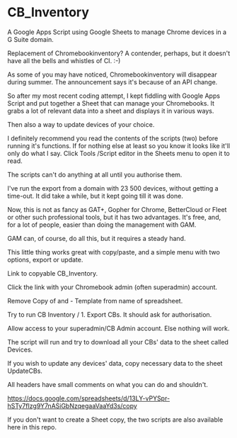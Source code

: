 # CB_Inventory
A Google Apps Script using Google Sheets to manage Chrome devices in a G Suite domain.

Replacement of Chromebookinventory?
A contender, perhaps, but it doesn't have all the bells and whistles of CI. :-)

As some of you may have noticed, Chromebookinventory will disappear during summer. The announcement says it's because of an API change.

So after my most recent coding attempt, I kept fiddling with Google Apps Script and put together a Sheet that can manage your Chromebooks. It grabs a lot of relevant data into a sheet and displays it in various ways.

Then also a way to update devices of your choice.

I definitely recommend you read the contents of the scripts (two) before running it's functions. If for nothing else at least so you know it looks like it'll only do what I say. Click Tools /Script editor in the Sheets menu to open it to read.

The scripts can't do anything at all until you authorise them.

I've run the export from a domain with 23 500 devices, without getting a time-out. It did take a while, but it kept going till it was done.

Now, this is not as fancy as GAT+, Gopher for Chrome, BetterCloud or Fleet or other such professional tools, but it has two advantages. It's free, and, for a lot of people, easier than doing the management with GAM.

GAM can, of course, do all this, but it requires a steady hand.

This little thing works great with copy/paste, and a simple menu with two options, export or update.

Link to copyable CB_Inventory.

Click the link with your Chromebook admin (often superadmin) account.

Remove Copy of and  - Template from name of spreadsheet.

Try to run CB Inventory / 1. Export CBs. It should ask for authorisation.

Allow access to your superadmin/CB Admin account. Else nothing will work.

The script will run and try to download all your CBs' data to the sheet called Devices.

If you wish to update any devices' data, copy necessary data to the sheet UpdateCBs.

All headers have small comments on what you can do and shouldn't.

https://docs.google.com/spreadsheets/d/13LY-vPYSpr-hSTy7fIzg9Y7nASiGbNzqegaaVaaYd3s/copy 

If you don't want to create a Sheet copy, the two scripts are also available here in this repo.
